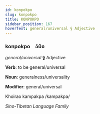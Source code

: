 ```yaml
---
id: konpokpo
slug: konpokpo
title: KONPOKPO
sidebar_position: 167
hoverText: general/universal § Adjective
---
```


### konpokpo&emsp;<span kind="abugida">ɔ̃ʋ̑ʋ</span>

*general/universal* **§** Adjective

**Verb**: to be general/universal

**Noun**: generalness/universality

**Modifier**: general/universal

Khoirao kampakpa /kampakpa/

*Sino-Tibetan Language Family*
